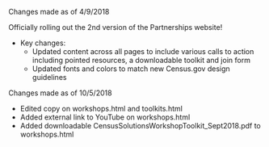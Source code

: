 Changes made as of 4/9/2018

Officially rolling out the 2nd version of the Partnerships website!

- Key changes:
	- Updated content across all pages to include various calls to action including pointed resources, a downloadable toolkit and join form
	- Updated fonts and colors to match new Census.gov design guidelines

Changes made as of 10/5/2018
- Edited copy on workshops.html and toolkits.html
- Added external link to YouTube on workshops.html
- Added downloadable CensusSolutionsWorkshopToolkit_Sept2018.pdf to workshops.html
